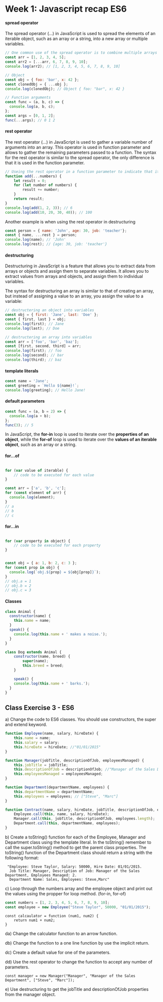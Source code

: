 # Week 1: Javascript recap ES6

#### spread operator

The spread operator (...) in JavaScript is used to spread the elements of an iterable object, such as an array or a string, into a new array or multiple variables.

```js   
// One common use of the spread operator is to combine multiple arrays into one. For example:
const arr = [1, 2, 3, 4, 5];
const arr2 = [...arr, 6, 7, 8, 9, 10];
console.log(arr2); // [1, 2, 3, 4, 5, 6, 7, 8, 9, 10]
```
```js
// Object
const obj = { foo: 'bar', x: 42 };
const clonedObj = { ...obj };
console.log(clonedObj); // Object { foo: "bar", x: 42 }
```

```js
// Function arguments
const func = (a, b, c) => {
  console.log(a, b, c);
};
const args = [0, 1, 2];
func(...args); // 0 1 2
```

#### rest operator
The rest operator (...) in JavaScript is used to gather a variable number of arguments into an array. This operator is used in function parameter and allows to gather the remaining parameters passed to a function.
The syntax for the rest operator is similar to the spread operator, the only difference is that it is used in the function parameter.

```js   
// Useing the rest operator in a function parameter to indicate that it can take any number of arguments
function add(...numbers) {
    let result = 0;
    for (let number of numbers) {
        result += number;
    }
    return result;
}
console.log(add(1, 2, 3)); // 6
console.log(add(10, 20, 30, 40)); // 100

```
Another example is when using the rest operator in destructuring

```js
const person = { name: 'John', age: 30, job: 'teacher'};
const { name, ...rest } = person;
console.log(name); // 'John'
console.log(rest); // {age: 30, job: 'teacher'}
``` 

#### destructuring

Destructuring in JavaScript is a feature that allows you to extract data from arrays or objects and assign them to separate variables. 
It allows you to extract values from arrays and objects, and assign them to individual variables.

The syntax for destructuring an array is similar to that of creating an array, but instead of assigning a value to an array, you assign the value to a variable: 

```js
// destructering an object into variables
const obj = { first: 'Jane', last: 'Doe' }; 
const { first, last } = obj;
console.log(first); // Jane
console.log(last); // Doe
```

```js   
// destructering an array into variables
const arr = ['foo', 'bar', 'baz'];
const [first, second, third] = arr;
console.log(first); // foo
console.log(second); // bar
console.log(third); // baz
``` 

#### template literals

```js
const name = 'Jane';    
const greeting = `Hello ${name}!`;
console.log(greeting); // Hello Jane!
```

#### default parameters

```js
const func = (a, b = 2) => {
  console.log(a + b);
};
func(3); // 5
```
In JavaScript, the **for-in** loop is used to iterate over the **properties of an object**, while the **for-of** loop is used
to iterate over the **values of an iterable object**, such as an array or a string.

#### for...of

```js

for (var value of iterable) {
    // code to be executed for each value
}

const arr = ['a', 'b', 'c'];
for (const element of arr) {
  console.log(element);
}
// a
// b
// c
```

#### for...in

```js

for (var property in object) {
    // code to be executed for each property
}


const obj = { a: 1, b: 2, c: 3 };
for (const prop in obj) {
  console.log(`obj.${prop} = ${obj[prop]}`);
}
// obj.a = 1
// obj.b = 2
// obj.c = 3
```

#### Classes

```js
class Animal {
  constructor(name) {
    this.name = name;
  }
  speak() {
    console.log(this.name + ' makes a noise.');
  }
}

class Dog extends Animal {
    constructor(name, breed) {
        super(name);
        this.breed = breed;
    }

    speak() {
    console.log(this.name + ' barks.');
  }
}

```

## Class Exercise 3 - ES6

a) Change the code to ES6 classes. You should use constructors, the super and extend keyword.

```js
function Employee(name, salary, hireDate) {
    this.name = name;
    this.salary = salary;
    this.hireDate = hireDate; //"01/01/2015"
}

function Manager(jobTitle, descriptionOfJob, employeesManaged) {
    this.jobTitle = jobTitle;
    this.descriptionOfJob = descriptionOfJob; //"Manager of the Sales Department"
    this.employeesManaged = employeesManaged;
}

function Department(departmentName, employees) {
    this.departmentName = departmentName;
    this.employees = employees; // ["Steve", "Marc"]
}

function Contract(name, salary, hireDate, jobTitle, descriptionOfJob, employeesManaged, departmentName, employees) {
    Employee.call(this, name, salary, hireDate);
    Manager.call(this, jobTitle, descriptionOfJob, employees.length);
    Department.call(this, departmentName, employees);
}
```

b) Create a toString() function for each of the Employee, Manager and Department class using the template literal.
In the toString() remember to call the super.toString() method to get the parent class properties.
The toString() function of the Department class should return a string with the following format:

```
 "Employee: Steve Taylor, Salary: 50000, Hire Date: 01/01/2015.
  Job Title: Manager, Description of Job: Manager of the Sales Department, Employees Managed: 2.
  Department Name: Sales, Employees: Steve,Marc"
``` 

c) Loop through the numbers array and the employee object and print out the values using the propper for loop method. (for-in, for-of)

```js
const numbers = [1, 2, 3, 4, 5, 6, 7, 8, 9, 10];
const employee = new Employee("Steve Taylor", 50000, "01/01/2015");
``` 


```JS
const calcaulator = function (num1, num2) {
    return num1 + num2;
}
```

da) Change the calculator function to an arrow function.

db) Change the function to a one line function by use the implicit return.

dc) Create a default value for one of the parameters.

dd) Use the rest operator to change the function to accept any number of parameters.

```JS
const manager = new Manager("Manager", "Manager of the Sales Department", ["Steve", "Marc"]);
```
e) Use destructuring to get the jobTitle and descriptionOfJob properties from the manager object.

